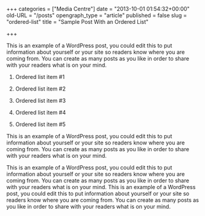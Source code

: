 +++
categories = ["Media Centre"]
date = "2013-10-01 01:54:32+00:00"
old-URL = "/posts"
opengraph_type = "article"
published = false
slug = "ordered-list"
title = "Sample Post With an Ordered List"

+++

This is an example of a WordPress post, you could edit this to put information about yourself or your site so readers know where you are coming from. You can create as many posts as you like in order to share with your readers what is on your mind.

  1. Ordered list item #1

  2. Ordered list item #2

  3. Ordered list item #3

  4. Ordered list item #4

  5. Ordered list item #5

This is an example of a WordPress post, you could edit this to put information about yourself or your site so readers know where you are coming from. You can create as many posts as you like in order to share with your readers what is on your mind.

This is an example of a WordPress post, you could edit this to put information about yourself or your site so readers know where you are coming from. You can create as many posts as you like in order to share with your readers what is on your mind. This is an example of a WordPress post, you could edit this to put information about yourself or your site so readers know where you are coming from. You can create as many posts as you like in order to share with your readers what is on your mind.

